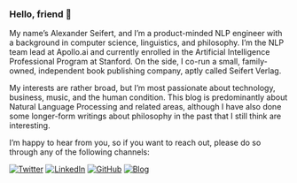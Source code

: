 ### Hello, friend 👋

My name’s Alexander Seifert, and I’m a product-minded NLP engineer with a background in computer science, linguistics, and philosophy. I’m the NLP team lead at Apollo.ai and currently enrolled in the Artificial Intelligence Professional Program at Stanford. On the side, I co-run a small, family-owned, independent book publishing company, aptly called Seifert Verlag.

My interests are rather broad, but I’m most passionate about technology, business, music, and the human condition. This blog is predominantly about Natural Language Processing and related areas, although I have also done some longer-form writings about philosophy in the past that I still think are interesting.

I’m happy to hear from you, so if you want to reach out, please do so through any of the following channels:

[![Twitter](https://img.shields.io/badge/Twitter-1DA1F2?style=for-the-badge&logo=twitter&logoColor=white)](https://twitter.com/aseifert)
[![LinkedIn](https://img.shields.io/badge/LinkedIn-0077B5?style=for-the-badge&logo=linkedin&logoColor=white)](https://www.linkedin.com/in/alexander.seifert/)
[![GitHub](https://img.shields.io/badge/GitHub-100000?style=for-the-badge&logo=github&logoColor=white)](https://github.com/aseifert)
[![Blog](https://img.shields.io/website?label=My-Webiste&style=for-the-badge&url=https%3A%2F%2Fcodestackr.com)](https://goldedem.hashnode.dev/)

